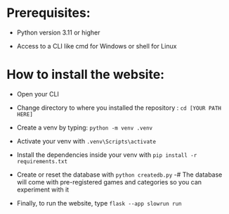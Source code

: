 # Prerequisites:

- Python version 3.11 or higher

- Access to a CLI like cmd for Windows or shell for Linux

# How to install the website:

- Open your CLI

- Change directory to where you installed the repository : `cd [YOUR PATH HERE]`

- Create a venv by typing: `python -m venv .venv`

- Activate your venv with `.venv\Scripts\activate`

- Install the dependencies inside your venv with `pip install -r requirements.txt`

- Create or reset the database with `python createdb.py`
  -# The database will come with pre-registered games and categories so you can experiment with it

- Finally, to run the website, type `flask --app slowrun run`
